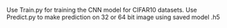 Use Train.py for training the CNN model for CIFAR10 datasets.
Use Predict.py to make prediction on 32 or 64 bit image using saved model .h5
